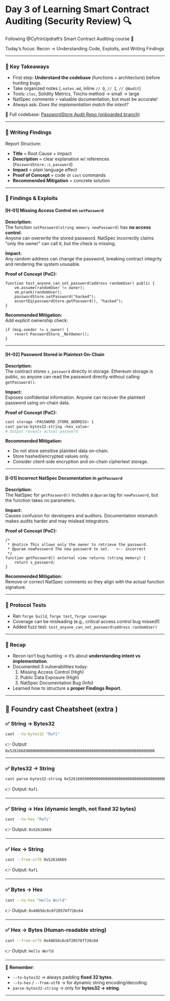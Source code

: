 # Day 3 of Learning Smart Contract Auditing (Security Review) 🔍

Following @CyfrinUpdraft’s Smart Contract Auditing course 🚀

Today’s focus: Recon → Understanding Code, Exploits, and Writing Findings

---

### 🔑 Key Takeaways
- First step: **Understand the codebase** (functions + architecture) before hunting bugs.  
- Take organized notes (`.notes.md`, inline `// Q`, `// I`, `// @Audit`)  
- Tools: `cloc`, Solidity Metrics, Tincho method → small → large  
- NatSpec comments = valuable documentation, but must be accurate!  
- Always ask: *Does the implementation match the intent?*

📂 Full codebase: [PasswordStore Audit Repo (onboarded branch)](https://github.com/Cyfrin/3-passwordstore-audit/tree/onboarded)

---

### 📝 Writing Findings
Report Structure:  
- **Title** = Root Cause + Impact  
- **Description** = clear explanation w/ references (`PasswordStore::s_password`)  
- **Impact** = plain language effect  
- **Proof of Concept** = code or `cast` commands  
- **Recommended Mitigation** = concrete solution  

---

### 🐞 Findings & Exploits

#### [H-01] Missing Access Control on `setPassword`
**Description:**  
The function `setPassword(string memory newPassword)` has **no access control**.  
Anyone can overwrite the stored password. NatSpec incorrectly claims "only the owner" can call it, but the check is missing.  

**Impact:**  
Any random address can change the password, breaking contract integrity and rendering the system unusable.  

**Proof of Concept (PoC):**
```solidity
function test_anyone_can_set_password(address randomUser) public {
    vm.assume(randomUser != owner);
    vm.prank(randomUser);
    passwordStore.setPassword("hacked");
    assertEq(passwordStore.getPassword(), "hacked");
}
```

**Recommended Mitigation:**  
Add explicit ownership check:
```solidity
if (msg.sender != s_owner) {
    revert PasswordStore__NotOwner();
}
```

---

#### [H-02] Password Stored in Plaintext On-Chain
**Description:**  
The contract stores `s_password` directly in storage. Ethereum storage is public, so anyone can read the password directly without calling `getPassword()`.  

**Impact:**  
Exposes confidential information. Anyone can recover the plaintext password using on-chain data.  

**Proof of Concept (PoC):**
```bash
cast storage <PASSWORD_STORE_ADDRESS> 1
cast parse-bytes32-string <hex_value>
# Output reveals actual password
```

**Recommended Mitigation:**  
- Do not store sensitive plaintext data on-chain.  
- Store hashed/encrypted values only.  
- Consider client-side encryption and on-chain ciphertext storage.

---

#### [I-01] Incorrect NatSpec Documentation in `getPassword`
**Description:**  
The NatSpec for `getPassword()` includes a `@param` tag for `newPassword`, but the function takes no parameters.  

**Impact:**  
Causes confusion for developers and auditors. Documentation mismatch makes audits harder and may mislead integrators.  

**Proof of Concept (PoC):**
```solidity
/*
 * @notice This allows only the owner to retrieve the password.
 * @param newPassword The new password to set.   <-- incorrect
 */
function getPassword() external view returns (string memory) {
    return s_password;
}
```

**Recommended Mitigation:**  
Remove or correct NatSpec comments so they align with the actual function signature.

---

### 🧪 Protocol Tests
- Ran `forge build`, `forge test`, `forge coverage`  
- Coverage can be misleading (e.g., critical access control bug missed!)  
- Added fuzz test: `test_anyone_can_set_password(address randomUser)`  

---

### 🚀 Recap
- Recon isn’t bug hunting → it’s about **understanding intent vs implementation**.  
- Documented 3 vulnerabilities today:  
  1. Missing Access Control (High)  
  2. Public Data Exposure (High)  
  3. NatSpec Documentation Bug (Info)  
- Learned how to structure a **proper Findings Report**.  

---

## 📌 Foundry cast Cheatsheet (extra )

### ✅ String → Bytes32

```bash
cast --to-bytes32 "Rafi"
```

👉 Output: `0x5261666900000000000000000000000000000000000000000000000000000000`

---

### ✅ Bytes32 → String

```bash
cast parse-bytes32-string 0x5261666900000000000000000000000000000000000000000000000000000000
```

👉 Output: `Rafi`

---

### ✅ String → Hex (dynamic length, not fixed 32 bytes)

```bash
cast --to-hex "Rafi"
```

👉 Output: `0x52616669`

---

### ✅ Hex → String

```bash
cast --from-utf8 0x52616669
```

👉 Output: `Rafi`

---

### ✅ Bytes → Hex

```bash
cast --to-hex "Hello World"
```

👉 Output: `0x48656c6c6f20576f726c64`

---

### ✅ Hex → Bytes (Human-readable string)

```bash
cast --from-utf8 0x48656c6c6f20576f726c64
```

👉 Output: `Hello World`

---

📒 **Remember**:

* `--to-bytes32` → always padding **fixed 32 bytes**.
* `--to-hex` / `--from-utf8` → for dynamic string encoding/decoding.
* `parse-bytes32-string` → only for **bytes32 → string**.

---

